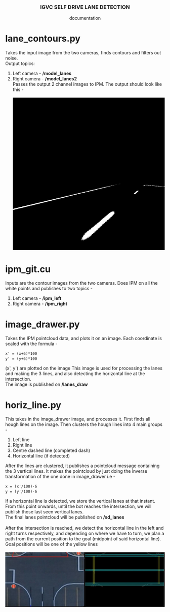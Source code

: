 

<h3 align="center">IGVC SELF DRIVE LANE DETECTION</h3>

<p align="center"> documentation
    <br>
</p>


# lane_contours.py <a name = "lane_contours"></a>

Takes the input image from the two cameras, finds contours and filters out noise. <br>
Output topics: <br>
1) Left camera - <b>/model_lanes</b> <br>
2) Right camera - <b>/model_lanes2</b> <br>
Passes the output 2 channel images to IPM. The output should look like this - 
<br><br>
![title](contour_out.png)

# ipm_git.cu <a name = "ipm"></a>

Inputs are the contour images from the two cameras. Does IPM on all the white points and publishes to two topics - <br>
1) Left camera - <b>/ipm_left</b> <br>
2) Right camera - <b>/ipm_right</b> <br>

# image_drawer.py <a name = "image_drawer"></a>

Takes the IPM pointcloud data, and plots it on an image. Each coordinate is scaled with the formula - <br>
```
x' = (x+6)*100
y' = (y+6)*100
```
(x', y') are plotted on the image
This image is used for processing the lanes and making the 3 lines, and also detecting the horizontal line at the intersection. <br>
The image is published on <b> /lanes_draw </b>

# horiz_line.py <a name = "horiz line"></a>

This takes in the image_drawer image, and processes it. First finds all hough lines on the image. Then clusters the hough lines into 4 main groups - <br>
1) Left line
2) Right line
3) Centre dashed line (completed dash)
4) Horizontal line (if detected)

After the lines are clustered, it publishes a pointcloud message containing the 3 vertical lines. It makes the pointcloud by just doing the inverse transformation of the one done in image_drawer i.e -<br>
```
x = (x'/100)-6
y = (y'/100)-6
```

If a horizontal line is detected, we store the vertical lanes at that instant. From this point onwards, until the bot reaches the intersection, we will publish those last seen vertical lanes.
<br>
The final lanes pointcloud will be published on <b>/sd_lanes</b>
<br><br>
After the intersection is reached, we detect the horizontal line in the left and right turns respectively, and depending on where we have to turn, we plan a path from the current position to the goal (midpoint of said horizontal line).
Goal positions will be one of the yellow lines<br><br>
![title](intersection.jpeg)